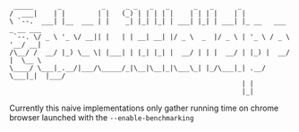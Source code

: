 ```
 _____      _          _     _ _   _   _      _   _      _                     
/  ___|    | |        | |   (_) | | | | |    | | | |    | |                    
\ `--.  ___| |__  ___ | |    _| |_| |_| | ___| |_| | ___| |_ __   ___ _ __ ___ 
 `--. \/ _ \ '_ \/ __|| |   | | __| __| |/ _ \  _  |/ _ \ | '_ \ / _ \ '__/ __|
/\__/ /  __/ |_) \__ \| |___| | |_| |_| |  __/ | | |  __/ | |_) |  __/ |  \__ \
\____/ \___|_.__/|___/\_____/_|\__|\__|_|\___\_| |_/\___|_| .__/ \___|_|  |___/
                                                          | |                  
                                                          |_|                  

```

Currently this naive implementations only gather running time on chrome browser launched with the `--enable-benchmarking`
